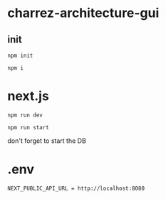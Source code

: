 # charrez-architecture-gui


## init

    npm init

    npm i

# next.js

    npm run dev
    
    npm run start
    
don't forget to start the DB
    
# .env

    NEXT_PUBLIC_API_URL = http://localhost:8080